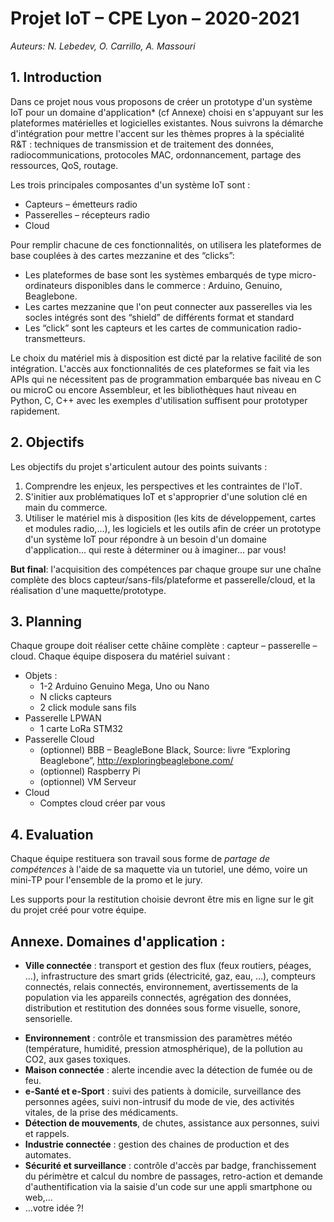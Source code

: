 # Projet IoT – CPE Lyon – 2020-2021

*Auteurs: N. Lebedev, O. Carrillo, A. Massouri*

## 1. Introduction

Dans ce projet nous vous proposons de créer un prototype d'un système IoT pour un domaine d'application* (cf Annexe) choisi en s'appuyant sur les plateformes matérielles et logicielles existantes. Nous suivrons la démarche d'intégration pour mettre l'accent sur les thèmes propres à la spécialité R&T : techniques de transmission et de traitement des données, radiocommunications, protocoles MAC, ordonnancement, partage des ressources, QoS, routage.

Les trois principales composantes d'un système IoT sont :
  + Capteurs – émetteurs radio
  + Passerelles – récepteurs radio
  + Cloud

Pour remplir chacune de ces fonctionnalités, on utilisera les plateformes de base couplées à des cartes mezzanine et des “clicks”:
  + Les plateformes de base sont les systèmes embarqués de type micro-ordinateurs disponibles dans le commerce : Arduino, Genuino, Beaglebone.
  + Les cartes mezzanine que l'on peut connecter aux passerelles via les socles intégrés sont des “shield” de différents format et standard
  + Les “click” sont les capteurs et les cartes de communication radio-transmetteurs.

Le choix du matériel mis à disposition est dicté par la relative facilité de son intégration. L'accès aux fonctionnalités de ces plateformes se fait via les APIs qui ne nécessitent pas de programmation embarquée bas niveau en C ou microC ou encore Assembleur, et les bibliothèques haut niveau en Python, C, C++ avec les exemples d'utilisation suffisent pour prototyper rapidement.

## 2. Objectifs

Les objectifs du projet s'articulent autour des points suivants :

  1. Comprendre les enjeux, les perspectives et les contraintes de l'IoT.
  2. S'initier aux problématiques IoT et s'approprier d'une solution clé en main du commerce.
  3. Utiliser le matériel mis à disposition (les kits de développement, cartes et modules radio,...),  les logiciels et les outils afin de créer un prototype d'un système IoT pour répondre à un besoin d'un domaine d'application... qui reste à déterminer ou à imaginer... par vous!

**But final**: l'acquisition des compétences par chaque groupe sur une chaîne complète des blocs capteur/sans-fils/plateforme et passerelle/cloud, et la réalisation d'une maquette/prototype.

## 3. Planning

Chaque groupe doit réaliser cette châine complète : capteur – passerelle – cloud.
Chaque équipe disposera du matériel suivant :
  + Objets :
    - 1-2  Arduino Genuino Mega, Uno ou Nano
    - N clicks capteurs
    - 2 click module sans fils
  + Passerelle LPWAN
    - 1 carte LoRa STM32
  + Passerelle Cloud 
    - (optionnel) BBB – BeagleBone Black, Source: livre “Exploring Beaglebone”, http://exploringbeaglebone.com/
    - (optionnel) Raspberry Pi
    - (optionnel) VM Serveur
  + Cloud
    - Comptes cloud créer par vous

## 4. Evaluation

Chaque équipe restituera son travail sous forme de *partage de compétences* à l'aide de sa maquette via un tutoriel, une démo, voire un mini-TP pour l'ensemble de la promo et le jury.

Les supports pour la restitution choisie devront être mis en ligne sur le git du projet créé pour votre équipe.


## Annexe. Domaines d'application :

* **Ville connectée** : transport et gestion des flux (feux routiers, péages, ...), infrastructure des smart grids (électricité, gaz, eau, …), compteurs connectés, relais connectés,  environnement, avertissements de la population via les appareils connectés, agrégation des données, distribution et restitution des données sous forme visuelle, sonore, sensorielle.
+ **Environnement** : contrôle et transmission des paramètres météo (température, humidité, pression atmosphérique), de la pollution au CO2, aux gases toxiques.
+ **Maison connectée** : alerte incendie avec la détection de fumée ou de feu.
+ **e-Santé et e-Sport** : suivi des patients à domicile, surveillance des personnes agées, suivi non-intrusif du mode de vie, des activités vitales, de la prise des médicaments.
+ **Détection de mouvements**, de chutes, assistance aux personnes, suivi et rappels.
+ **Industrie connectée** : gestion des chaines de production et des automates.
+ **Sécurité et surveillance** : contrôle d'accès par badge, franchissement du périmètre et calcul du nombre de passages, retro-action et demande d'authentification via la saisie d'un code sur une appli smartphone ou web,...
+ ...votre idée ?!

